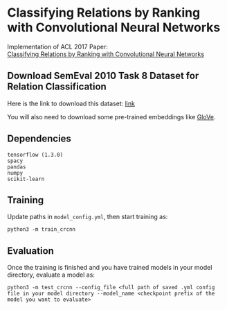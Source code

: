 # Classifying Relations by Ranking with Convolutional Neural Networks

Implementation of ACL 2017 Paper:  
[Classifying Relations by Ranking with Convolutional Neural Networks](https://arxiv.org/abs/1504.06580)

## Download SemEval 2010 Task 8 Dataset for Relation Classification
Here is the link to download this dataset:
[link](https://drive.google.com/file/d/0B_jQiLugGTAkMDQ5ZjZiMTUtMzQ1Yy00YWNmLWJlZDYtOWY1ZDMwY2U4YjFk/view?layout=list&ddrp=1&sort=name&num=50) 

You will also need to download some pre-trained embeddings like 
[GloVe](https://nlp.stanford.edu/projects/glove/). 

## Dependencies 
```
tensorflow (1.3.0)
spacy
pandas
numpy
scikit-learn
```

## Training
Update paths in `model_config.yml`, then start training as: 

```
python3 -m train_crcnn
```


## Evaluation
Once the training is finished and you have trained models in your model directory,
evaluate a model as: 

```
python3 -m test_crcnn --config_file <full path of saved .yml config file in your model directory --model_name <checkpoint prefix of the model you want to evaluate>

```
